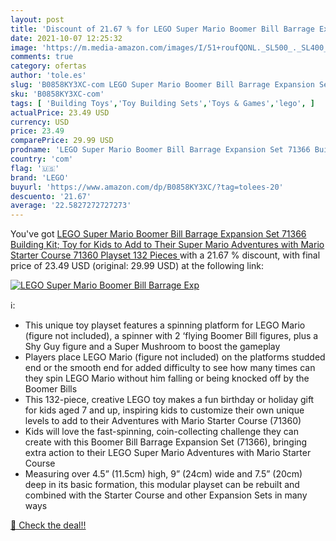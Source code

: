 ```yaml
---
layout: post
title: 'Discount of 21.67 % for LEGO Super Mario Boomer Bill Barrage Exp'
date: 2021-10-07 12:25:32
image: 'https://m.media-amazon.com/images/I/51+roufQONL._SL500_._SL400_.jpg'
comments: true
category: ofertas
author: 'tole.es'
slug: 'B0858KY3XC-com LEGO Super Mario Boomer Bill Barrage Expansion Set 71366...'
sku: 'B0858KY3XC-com'
tags: [ 'Building Toys','Toy Building Sets','Toys & Games','lego', ]
actualPrice: 23.49 USD
currency: USD
price: 23.49
comparePrice: 29.99 USD
prodname: 'LEGO Super Mario Boomer Bill Barrage Expansion Set 71366 Building Kit; Toy for Kids to Add to Their Super Mario Adventures with Mario Starter Course  71360  Playset  132 Pieces '
country: 'com'
flag: '🇺🇸'
brand: 'LEGO'
buyurl: 'https://www.amazon.com/dp/B0858KY3XC/?tag=tolees-20'
descuento: '21.67'
average: '22.5827272727273'
---
```


You've got [LEGO Super Mario Boomer Bill Barrage Expansion Set 71366 Building Kit; Toy for Kids to Add to Their Super Mario Adventures with Mario Starter Course  71360  Playset  132 Pieces ](https://www.amazon.com/dp/B0858KY3XC/?tag=tolees-20) with a  21.67 % discount, with final price of 23.49 USD (original: 29.99 USD) at the following link:

[![LEGO Super Mario Boomer Bill Barrage Exp](https://m.media-amazon.com/images/I/51+roufQONL._SL500_._SL400_.jpg)](https://www.amazon.com/dp/B0858KY3XC/?tag=tolees-20)

ℹ️:

- This unique toy playset features a spinning platform for LEGO Mario (figure not included), a spinner with 2 ‘flying Boomer Bill figures, plus a Shy Guy figure and a Super Mushroom to boost the gameplay
- Players place LEGO Mario (figure not included) on the platforms studded end or the smooth end for added difficulty to see how many times can they spin LEGO Mario without him falling or being knocked off by the Boomer Bills
- This 132-piece, creative LEGO toy makes a fun birthday or holiday gift for kids aged 7 and up, inspiring kids to customize their own unique levels to add to their Adventures with Mario Starter Course (71360)
- Kids will love the fast-spinning, coin-collecting challenge they can create with this Boomer Bill Barrage Expansion Set (71366), bringing extra action to their LEGO Super Mario Adventures with Mario Starter Course
- Measuring over 4.5” (11.5cm) high, 9” (24cm) wide and 7.5” (20cm) deep in its basic formation, this modular playset can be rebuilt and combined with the Starter Course and other Expansion Sets in many ways

[🛒 Check the deal!!](https://www.amazon.com/dp/B0858KY3XC/?tag=tolees-20)
